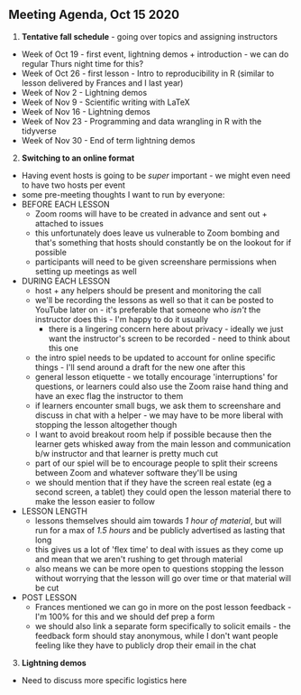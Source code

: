 ## Meeting Agenda, Oct 15 2020

1. **Tentative fall schedule** - going over topics and assigning instructors
 * Week of Oct 19 - first event, lightning demos + introduction - we can do regular Thurs night time for this?
 * Week of Oct 26 - first lesson - Intro to reproducibility in R (similar to lesson delivered by Frances and I last year)
 * Week of Nov 2 - Lightning demos
 * Week of Nov 9 - Scientific writing with LaTeX
 * Week of Nov 16 - Lightning demos
 * Week of Nov 23 - Programming and data wrangling in R with the tidyverse
 * Week of Nov 30 - End of term lightning demos

2. **Switching to an online format**
 * Having event hosts is going to be *super* important - we might even need to have two hosts per event
 * some pre-meeting thoughts I want to run by everyone:
 * BEFORE EACH LESSON
    * Zoom rooms will have to be created in advance and sent out + attached to issues
    * this unfortunately does leave us vulnerable to Zoom bombing and that's something that hosts should constantly be on the lookout for if possible
    * participants will need to be given screenshare permissions when setting up meetings as well
 * DURING EACH LESSON
    * host + any helpers should be present and monitoring the call
    * we'll be recording the lessons as well so that it can be posted to YouTube later on - it's preferable that someone who *isn't* the instructor does this - I'm happy to do it usually
        * there is a lingering concern here about privacy - ideally we just want the instructor's screen to be recorded - need to think about this one
    * the intro spiel needs to be updated to account for online specific things - I'll send around a draft for the new one after this
    * general lesson etiquette - we totally encourage 'interruptions' for questions, or learners could also use the Zoom raise hand thing and have an exec flag the instructor to them
    * if learners encounter small bugs, we ask them to screenshare and discuss in chat with a helper - we may have to be more liberal with stopping the lesson altogether though
    * I want to avoid breakout room help if possible because then the learner gets whisked away from the main lesson and communication b/w instructor and that learner is pretty much cut
    * part of our spiel will be to encourage people to split their screens between Zoom and whatever software they'll be using
    * we should mention that if they have the screen real estate (eg a second screen, a tablet) they could open the lesson material there to make the lesson easier to follow
 * LESSON LENGTH
    * lessons themselves should aim towards *1 hour of material*, but will run for a max of *1.5 hours* and be publicly advertised as lasting that long
    * this gives us a lot of 'flex time' to deal with issues as they come up and mean that we aren't rushing to get through material
    * also means we can be more open to questions stopping the lesson without worrying that the lesson will go over time or that material will be cut
 * POST LESSON
    * Frances mentioned we can go in more on the post lesson feedback - I'm 100% for this and we should def prep a form
    * we should also link a separate form specifically to solicit emails - the feedback form should stay anonymous, while I don't want people feeling like they have to publicly drop their email in the chat

3. **Lightning demos**
 * Need to discuss more specific logistics here
